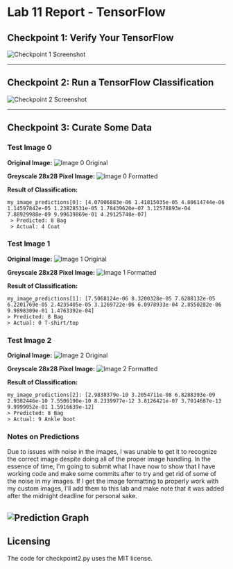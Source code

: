 # Lab 11 Report - TensorFlow

## Checkpoint 1: Verify Your TensorFlow

![Checkpoint 1 Screenshot](./screenshots/1.png)

---
## Checkpoint 2: Run a TensorFlow Classification

![Checkpoint 2 Screenshot](./screenshots/2.png)

---
## Checkpoint 3: Curate Some Data

### Test Image 0
__Original Image:__
![Image 0 Original](./screenshots/image0_original.jpg)

__Greyscale 28x28 Pixel Image:__
![Image 0 Formatted](./screenshots/image0_formatted.png)

__Result of Classification:__
```
my_image_predictions[0]: [4.07006883e-06 1.41815035e-05 4.80614744e-06 1.14597842e-05 1.23828531e-05 1.78439620e-07 3.12578893e-04 7.88929988e-09 9.99639869e-01 4.29125748e-07]
 > Predicted: 8 Bag
 > Actual: 4 Coat 
 ```

### Test Image 1
__Original Image:__
![Image 1 Original](./screenshots/image1_original.jpg)

__Greyscale 28x28 Pixel Image:__
![Image 1 Formatted](./screenshots/image1_formatted.png)

__Result of Classification:__
```
my_image_predictions[1]: [7.5068124e-06 8.3200328e-05 7.6288132e-05 6.2201769e-05 2.4235405e-05 3.1269722e-06 6.0978933e-04 2.8550282e-06 9.9898309e-01 1.4763392e-04]
> Predicted: 8 Bag
> Actual: 0 T-shirt/top
```

### Test Image 2
__Original Image:__
![Image 2 Original](./screenshots/image2_original.jpg)

__Greyscale 28x28 Pixel Image:__
![Image 2 Formatted](./screenshots/image2_formatted.png)

__Result of Classification:__
```
my_image_predictions[2]: [2.9838379e-10 3.2054711e-08 6.8288393e-09 2.9382446e-10 7.5506190e-10 8.2339977e-12 3.8126421e-07 3.7014687e-13 9.9999952e-01 1.5916639e-12]
> Predicted: 8 Bag
> Actual: 9 Ankle boot
```

### Notes on Predictions
Due to issues with noise in the images, I was unable to get it to recognize the correct image despite doing all of the proper image handling. In the essence of time, I'm going to submit what I have now to show that I have working code and make some commits after to try and get rid of some of the noise in my images. If I get the image formatting to properly work with my custom images, I'll add them to this lab and make note that it was added after the midnight deadline for personal sake. 

![Prediction Graph](./screenshots/3.png)
---
## Licensing
The code for checkpoint2.py uses the MIT license.